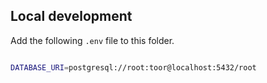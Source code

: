 
## Local development

Add the following `.env` file to this folder.

```bash

DATABASE_URI=postgresql://root:toor@localhost:5432/root

```
